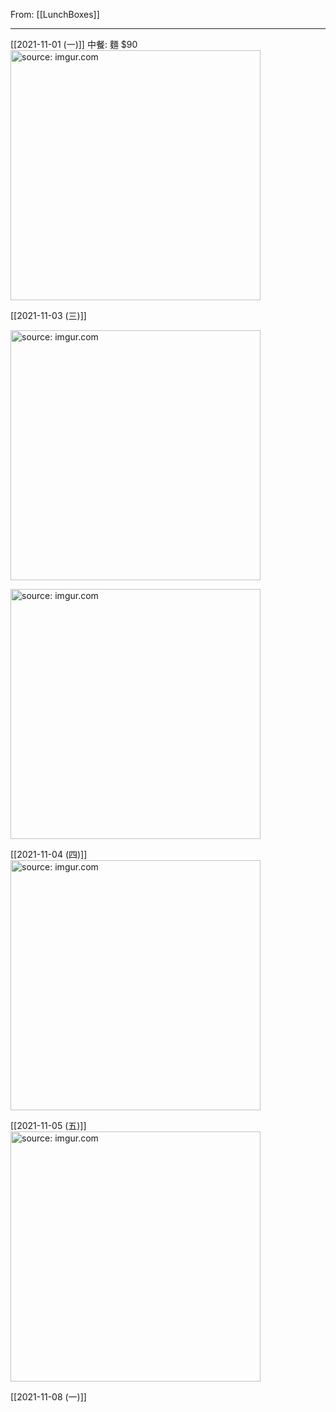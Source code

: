 From: [[LunchBoxes]]

---

[[2021-11-01 (一)]]
中餐: 麵 $90
<a href="https://imgur.com/qxft0rx"><img src="https://i.imgur.com/qxft0rx.jpg" title="source: imgur.com" width="400px"/></a>

[[2021-11-03 (三)]]

<a href="https://imgur.com/6yr76IG"><img src="https://i.imgur.com/6yr76IG.jpg" title="source: imgur.com" width="400px"/></a>

<a href="https://imgur.com/n0aVK1w"><img src="https://i.imgur.com/n0aVK1w.jpg" title="source: imgur.com" width="400px"/></a>

[[2021-11-04 (四)]]
<a href="https://imgur.com/rJxMVKc"><img src="https://i.imgur.com/rJxMVKc.jpg" title="source: imgur.com" width="400px"/></a>

[[2021-11-05 (五)]]
<a href="https://imgur.com/gM2dg3K"><img src="https://i.imgur.com/gM2dg3K.jpg" title="source: imgur.com" width="400px"/></a>

[[2021-11-08 (一)]]